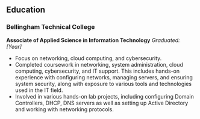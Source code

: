 ## Education

### Bellingham Technical College
**Associate of Applied Science in Information Technology**
*Graduated: [Year]*  
- Focus on networking, cloud computing, and cybersecurity.
- Completed coursework in networking, system administration, cloud computing, cybersecurity, and IT support. This includes hands-on experience with configuring networks, managing servers, and ensuring system security, along with exposure to various tools and technologies used in the IT field.
- Involved in various hands-on lab projects, including configuring Domain Controllers, DHCP, DNS servers as well as setting up Active Directory and working with networking protocols.

